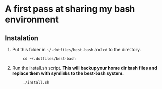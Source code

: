 # A first pass at sharing my bash environment

## Instalation
1. Put this folder in `~/.dotfiles/best-bash` and `cd` to the directory.

```
        cd ~/.dotfiles/best-bash
```
2. Run the install.sh script. **This will backup your home dir bash files and replace them with symlinks to the best-bash system.**

```
        ./install.sh
```
